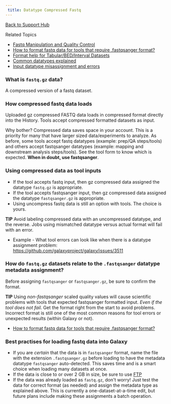 ```yaml
---
 title: Datatype Compressed Fastq
---
```

[Back to Support Hub](/src/support/index.md)

Related Topics
 * [Fastq Manipulation and Quality Control](/src/tutorials/ngs/#fastq-manipulation-and-quality-control)
 * [How to format fastq data for tools that require .fastqsanger format?](/src/support/fastqsanger/index.md)
 * [Format help for Tabular/BED/Interval Datasets](/src/support/tabular/index.md)
 * [Common datatypes explained](/src/learn/datatypes/index.md)
 * [Input datatype misassignment and errors](/src/support/tool-error/index.md)
 
 ### What is `fastq.gz` data?

A compressed version of a fastq dataset. 
 
 ### How compressed fastq data loads
 
Uploaded gz compressed FASTQ data loads in compressed format directly into the History. Tools accept compressed formatted datasets as input. 

Why bother? Compressed data saves space in your account. This is a priority for many that have larger sized data/experiments to analyze. As before, some tools accept fastq datatypes (example: prep/QA steps/tools) and others accept fastqsanger datatypes (example: mapping and downstream analysis steps/tools). See the tool form to know which is expected. **When in doubt, use fastqsanger**.
 

### Using compressed data as tool inputs

 * If the tool accepts fastq input, then gz compressed data assigned the datatype `fastq.gz` is appropriate.
 * If the tool accepts fastqsanger input, then gz compressed data assigned the datatype `fastqsanger.gz` is appropriate.
 * Using uncompress fastq data is still an option with tools. The choice is yours.
 
**TIP** Avoid labeling compressed data with an uncompressed datatype, and the reverse. Jobs using mismatched datatype versus actual format will fail with an error.

* Example - What tool errors can look like when there is a datatype assignment problem: https://github.com/galaxyproject/galaxy/issues/3511

### How do `fastq.gz` datasets relate to the `.fastqsanger` datatype metadata assignment?

Before assigning `fastqsanger` or `fastqsanger.gz`, be sure to confirm the format. 

**TIP** Using *non-fastqsanger* scaled quality values will cause scientific problems with tools that expected fastqsanger formatted input. *Even if the tool does not fail*. Get the format right from the start to avoid problems. Incorrect format is still one of the most common reasons for tool errors or unexpected results (within Galaxy or not).

* [How to format fastq data for tools that require .fastqsanger format?](/src/support/fastqsanger/index.md)

### Best practises for loading fastq data into Galaxy

 * If you are *certain* that the data is in `fastqsanger` format, name the file with the extension `.fastqsanger.gz` before loading to have the metadata datatype `fastqsanger` auto-detected. This saves time and is a smart choice when loading many datasets at once.
 * If the data is close to or over 2 GB in size, be sure to use [FTP](/src/support/loading-data/index.md)
 * If the data was already loaded as `fastq.gz`, don't worry! Just test the data for correct format (as needed) and assign the metadata type as explained above. This is currently a one-dataset-at-a-time edit, but future plans include making these assignments a batch operation.
 



